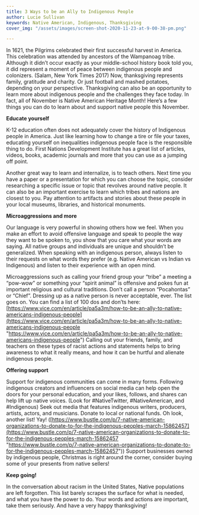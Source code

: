 ```yaml
---
title: 3 Ways to be an Ally to Indigenous People
author: Lucie Sullivan
keywords: Native American, Indigenous, Thanksgiving
cover_img: "/assets/images/screen-shot-2020-11-23-at-9-00-38-pm.png"

---
```

In 1621, the Pilgrims celebrated their first successful harvest in America. This celebration was attended by ancestors of the Wampanoag tribe. Although it didn’t occur exactly as your middle-school history book told you, it did represent a moment of peace between indigenous people and colonizers. (Salam, New York Times 2017) Now, thanksgiving represents family, gratitude and charity. Or just football and mashed potatoes, depending on your perspective. Thanksgiving can also be an opportunity to learn more about indigenous people and the challenges they face today. In fact, all of November is Native American Heritage Month! Here’s a few things you can do to learn about and support native people this November.

**Educate yourself**

K-12 education often does not adequately cover the history of Indigenous people in America. Just like learning how to change a tire or file your taxes, educating yourself on inequalities indigenous people face is the responsible thing to do. First Nations Development Institute has a great list of articles, videos, books, academic journals and more that you can use as a jumping off point.

Another great way to learn and internalize, is to teach others. Next time you have a paper or a presentation for which you can choose the topic, consider researching a specific issue or topic that revolves around native people. It can also be an important exercise to learn which tribes and nations are closest to you. Pay attention to artifacts and stories about these people in your local museums, libraries, and historical monuments.

**Microaggressions and more**

Our language is very powerful in showing others how we feel. When you make an effort to avoid offensive language and speak to people the way they want to be spoken to, you show that you care what your words are saying. All native groups and individuals are unique and shouldn’t be generalized. When speaking with an indigenous person, always listen to their requests on what words they prefer (e.g. Native American vs Indian vs Indigenous) and listen to their experience with an open mind.

Microaggressions such as calling your friend group your “tribe” a meeting a “pow-wow” or something your “spirit animal” is offensive and pokes fun at important religious and cultural traditions. Don’t call a person “Pocahontas” or “Chief”. Dressing up as a native person is never acceptable, ever. The list goes on. You can find a list of 100 dos and don’ts here: [https://www.vice.com/en/article/pa5a3m/how-to-be-an-ally-to-native-americans-indigenous-people](https://www.vice.com/en/article/pa5a3m/how-to-be-an-ally-to-native-americans-indigenous-people "https://www.vice.com/en/article/pa5a3m/how-to-be-an-ally-to-native-americans-indigenous-people") Calling out your friends, family, and teachers on these types of racist actions and statements helps to bring awareness to what it really means, and how it can be hurtful and alienate indigenous people.

**Offering support**

Support for indigenous communities can come in many forms. Following indigenous creators and influencers on social media can help open the doors for your personal education, and your likes, follows, and shares can help lift up native voices. (Look for #NativeTwitter, #NativeAmerican, and #Indigenous) Seek out media that features indigenous writers, producers, artists, actors, and musicians. Donate to local or national funds. Oh look, another list! Yay! ([https://www.bustle.com/p/7-native-american-organizations-to-donate-to-for-the-indigenous-peoples-march-15862457](https://www.bustle.com/p/7-native-american-organizations-to-donate-to-for-the-indigenous-peoples-march-15862457 "https://www.bustle.com/p/7-native-american-organizations-to-donate-to-for-the-indigenous-peoples-march-15862457")) Support businesses owned by indigenous people, Christmas is right around the corner, consider buying some of your presents from native sellers!

**Keep going!**

In the conversation about racism in the United States, Native populations are left forgotten. This list barely scrapes the surface for what is needed, and what you have the power to do. Your words and actions are important, take them seriously. And have a very happy thanksgiving!
